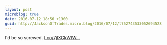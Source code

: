 ```yaml
---
layout: post
microblog: true
date: 2016-07-12 18:56 +1300
guid: http://JacksonOfTrades.micro.blog/2016/07/12/t752743533052694528.html
---
```

I'd be so screwed. [t.co/7jlXCkWtW...](https://t.co/7jlXCkWtWd)
